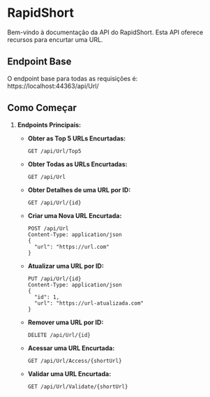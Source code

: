 # RapidShort

Bem-vindo à documentação da API do RapidShort. Esta API oferece recursos para encurtar uma URL.

## Endpoint Base

O endpoint base para todas as requisições é:
https://localhost:44363/api/Url/

## Como Começar

1. **Endpoints Principais:**

   - **Obter as Top 5 URLs Encurtadas:**
     ```http
     GET /api/Url/Top5
     ```
   
   - **Obter Todas as URLs Encurtadas:**
     ```http
     GET /api/Url
     ```

   - **Obter Detalhes de uma URL por ID:**
     ```http
     GET /api/Url/{id}
     ```

   - **Criar uma Nova URL Encurtada:**
     ```http
     POST /api/Url
     Content-Type: application/json
     {
       "url": "https://url.com"
     }
     ```

   - **Atualizar uma URL por ID:**
     ```http
     PUT /api/Url/{id}
     Content-Type: application/json
     {
       "id": 1,
       "url": "https://url-atualizada.com"
     }
     ```

   - **Remover uma URL por ID:**
     ```http
     DELETE /api/Url/{id}
     ```

   - **Acessar uma URL Encurtada:**
     ```http
     GET /api/Url/Access/{shortUrl}
     ```

   - **Validar uma URL Encurtada:**
     ```http
     GET /api/Url/Validate/{shortUrl}
     ```
